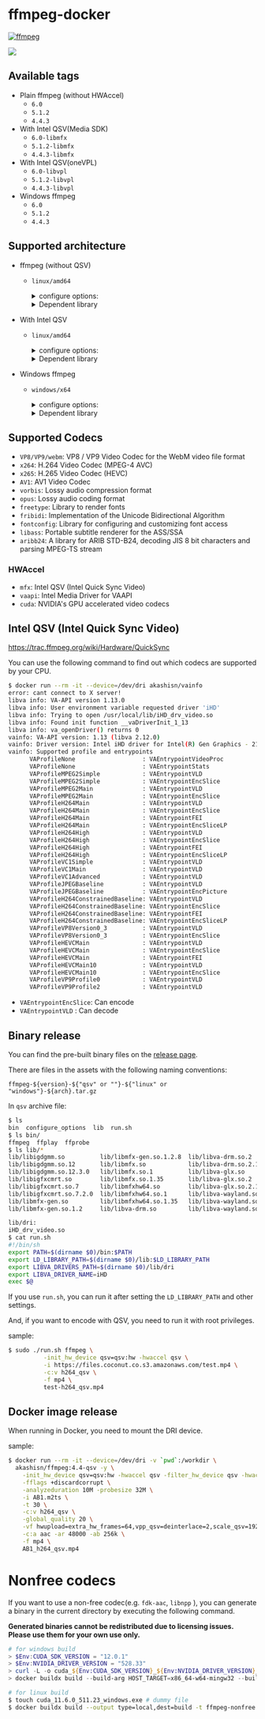 # ffmpeg-docker

[![ffmpeg](https://github.com/AkashiSN/ffmpeg-docker/actions/workflows/ffmpeg.yml/badge.svg)](https://github.com/AkashiSN/ffmpeg-docker/actions/workflows/ffmpeg.yml)

[![](https://dockeri.co/image/akashisn/ffmpeg)](https://hub.docker.com/r/akashisn/ffmpeg)

## Available tags

- Plain ffmpeg (without HWAccel)
  - `6.0`
  - `5.1.2`
  - `4.4.3`
- With Intel QSV(Media SDK)
  - `6.0-libmfx`
  - `5.1.2-libmfx`
  - `4.4.3-libmfx`
- With Intel QSV(oneVPL)
  - `6.0-libvpl`
  - `5.1.2-libvpl`
  - `4.4.3-libvpl`
- Windows ffmpeg
  - `6.0`
  - `5.1.2`
  - `4.4.3`

## Supported architecture

- ffmpeg (without QSV)
  - `linux/amd64`

    <details>
    <summary>configure options:</summary>

    ```bash
    --enable-zlib --enable-libopenjpeg --enable-libwebp --enable-lzma --enable-gmp --enable-iconv
    --enable-gnutls --enable-libsrt --enable-libvpx --enable-libx264 --enable-libx265 --enable-libaom
    --enable-libopus --enable-libvorbis --enable-libopencore-amrnb --enable-libopencore-amrwb
    --enable-libvo-amrwbenc --enable-libmp3lame --enable-libfreetype --enable-libfribidi --enable-libxml2
    --enable-libfontconfig --enable-libass --enable-libaribb24 --enable-sdl2 --enable-cuda-llvm
    --enable-ffnvcodec --enable-cuvid --enable-nvdec --enable-nvenc --disable-autodetect --disable-debug
    --disable-doc --enable-gpl --enable-version3 --extra-libs="-lm -lpthread -lstdc++" --pkg-config-flags="--static" --prefix=/usr/local
    ```
    </details>

    <details>
    <summary>Dependent library</summary>

    ```bash
    $ ldd ffmpeg
        linux-vdso.so.1 (0x00007ffc7af61000)
        libm.so.6 => /lib/x86_64-linux-gnu/libm.so.6 (0x00007f1ef7cca000)
        libstdc++.so.6 => /lib/x86_64-linux-gnu/libstdc++.so.6 (0x00007f1ef7aa0000)
        libgcc_s.so.1 => /lib/x86_64-linux-gnu/libgcc_s.so.1 (0x00007f1ef7a80000)
        libc.so.6 => /lib/x86_64-linux-gnu/libc.so.6 (0x00007f1ef7858000)
        libmvec.so.1 => /lib/x86_64-linux-gnu/libmvec.so.1 (0x00007f1ef775b000)
        /lib64/ld-linux-x86-64.so.2 (0x00007f1efc829000)
    ```
    </details>

- With Intel QSV
  - `linux/amd64`
    <details>
    <summary>configure options:</summary>

    ```bash
    --enable-zlib --enable-libopenjpeg --enable-libwebp --enable-lzma --enable-gmp --enable-iconv
    --enable-gnutls --enable-libsrt --enable-libvpx --enable-libx264 --enable-libx265 --enable-libaom
    --enable-libopus --enable-libvorbis --enable-libopencore-amrnb --enable-libopencore-amrwb
    --enable-libvo-amrwbenc --enable-libmp3lame --enable-libfreetype --enable-libfribidi --enable-libxml2
    --enable-libfontconfig --enable-libass --enable-libaribb24 --enable-sdl2 --enable-cuda-llvm
    --enable-ffnvcodec --enable-cuvid --enable-nvdec --enable-nvenc --enable-libmfx --enable-vaapi
    --disable-autodetect --disable-debug --disable-doc --enable-gpl --enable-version3
    --extra-libs="-lm -lpthread -lstdc++" --pkg-config-flags="--static" --prefix=/usr/local
      ```
    </details>

    <details>
    <summary>Dependent library</summary>

    ```bash
    $ ldd ffmpeg
        linux-vdso.so.1 (0x00007ffe367a0000)
        libm.so.6 => /lib/x86_64-linux-gnu/libm.so.6 (0x00007efee94db000)
        libva.so.2 => /usr/local/lib/libva.so.2 (0x00007efee9200000)
        libmfx.so.1 => /usr/local/lib/libmfx.so.1 (0x00007efee8e00000)
        libstdc++.so.6 => /lib/x86_64-linux-gnu/libstdc++.so.6 (0x00007efee8bd6000)
        libgcc_s.so.1 => /lib/x86_64-linux-gnu/libgcc_s.so.1 (0x00007efee94bb000)
        libc.so.6 => /lib/x86_64-linux-gnu/libc.so.6 (0x00007efee89ae000)
        libmvec.so.1 => /lib/x86_64-linux-gnu/libmvec.so.1 (0x00007efee9103000)
        libva-drm.so.2 => /usr/local/lib/libva-drm.so.2 (0x00007efee8600000)
        /lib64/ld-linux-x86-64.so.2 (0x00007efeee093000)
        libdl.so.2 => /lib/x86_64-linux-gnu/libdl.so.2 (0x00007efee94b4000)
        libdrm.so.2 => /lib/x86_64-linux-gnu/libdrm.so.2 (0x00007efee949e000)
    ```
    </details>


- Windows ffmpeg
  - `windows/x64`
    <details>
    <summary>configure options:</summary>

    ```bash
    --enable-zlib --enable-libopenjpeg --enable-libwebp --enable-lzma --enable-gmp --enable-iconv
    --enable-gnutls --enable-libsrt --enable-libvpx --enable-libx264 --enable-libx265 --enable-libaom
    --enable-libopus --enable-libvorbis --enable-libopencore-amrnb --enable-libopencore-amrwb
    --enable-libvo-amrwbenc --enable-libmp3lame --enable-libfreetype --enable-libfribidi --enable-libxml2
    --enable-libfontconfig --enable-libass --enable-libaribb24 --enable-sdl2 --enable-cuda-llvm
    --enable-ffnvcodec --enable-cuvid --enable-nvdec --enable-nvenc --enable-libmfx --enable-d3d11va
    --enable-dxva2 --arch=x86_64 --cross-prefix=x86_64-w64-mingw32- --disable-autodetect --disable-debug
    --disable-doc --disable-w32threads --enable-cross-compile --enable-gpl --enable-version3
    --extra-libs='-static -static-libgcc -static-libstdc++ -Wl,-Bstatic -lm -lpthread -lstdc++'
    --extra-cflags=--static --target-os=mingw64 --pkg-config=pkg-config --pkg-config-flags=--static -prefix=/usr/local
    ```
    </details>

    <details>
    <summary>Dependent library</summary>

    ```bat
    > dumpbin /Dependents ffmpeg-5.1.2-windows-x64\ffmpeg.exe
    Microsoft (R) COFF/PE Dumper Version 14.34.31937.0
    Copyright (C) Microsoft Corporation.  All rights reserved.


    Dump of file ffmpeg-5.1.2-windows-x64\ffmpeg.exe

    File Type: EXECUTABLE IMAGE

      Image has the following dependencies:

        ADVAPI32.dll
        bcrypt.dll
        CRYPT32.dll
        GDI32.dll
        IMM32.dll
        KERNEL32.dll
        msvcrt.dll
        ole32.dll
        OLEAUT32.dll
        PSAPI.DLL
        SETUPAPI.dll
        SHELL32.dll
        SHLWAPI.dll
        USER32.dll
        VERSION.dll
        AVICAP32.dll
        WINMM.dll
        WS2_32.dll
        WSOCK32.dll

      Summary

            1000 .CRT
          864000 .bss
          25000 .data
            B000 .edata
            7000 .idata
          E4000 .pdata
          A19000 .rdata
          30000 .reloc
            1000 .rodata
        399B000 .text
            1000 .tls
          128000 .xdata
    ```
    </details>


## Supported Codecs

- `VP8/VP9/webm`: VP8 / VP9 Video Codec for the WebM video file format
- `x264`: H.264 Video Codec (MPEG-4 AVC)
- `x265`: H.265 Video Codec (HEVC)
- `AV1`: AV1 Video Codec
- `vorbis`: Lossy audio compression format
- `opus`: Lossy audio coding format
- `freetype`: Library to render fonts
- `fribidi`:  Implementation of the Unicode Bidirectional Algorithm
- `fontconfig`: Library for configuring and customizing font access
- `libass`: Portable subtitle renderer for the ASS/SSA
- `aribb24`: A library for ARIB STD-B24, decoding JIS 8 bit characters and parsing MPEG-TS stream

### HWAccel

- `mfx`: Intel QSV (Intel Quick Sync Video)
- `vaapi`: Intel Media Driver for VAAPI
- `cuda`: NVIDIA's GPU accelerated video codecs

## Intel QSV (Intel Quick Sync Video)

https://trac.ffmpeg.org/wiki/Hardware/QuickSync

You can use the following command to find out which codecs are supported by your CPU.

```bash
$ docker run --rm -it --device=/dev/dri akashisn/vainfo
error: cant connect to X server!
libva info: VA-API version 1.13.0
libva info: User environment variable requested driver 'iHD'
libva info: Trying to open /usr/local/lib/iHD_drv_video.so
libva info: Found init function __vaDriverInit_1_13
libva info: va_openDriver() returns 0
vainfo: VA-API version: 1.13 (libva 2.12.0)
vainfo: Driver version: Intel iHD driver for Intel(R) Gen Graphics - 21.3.4 (46458db8)
vainfo: Supported profile and entrypoints
      VAProfileNone                   : VAEntrypointVideoProc
      VAProfileNone                   : VAEntrypointStats
      VAProfileMPEG2Simple            : VAEntrypointVLD
      VAProfileMPEG2Simple            : VAEntrypointEncSlice
      VAProfileMPEG2Main              : VAEntrypointVLD
      VAProfileMPEG2Main              : VAEntrypointEncSlice
      VAProfileH264Main               : VAEntrypointVLD
      VAProfileH264Main               : VAEntrypointEncSlice
      VAProfileH264Main               : VAEntrypointFEI
      VAProfileH264Main               : VAEntrypointEncSliceLP
      VAProfileH264High               : VAEntrypointVLD
      VAProfileH264High               : VAEntrypointEncSlice
      VAProfileH264High               : VAEntrypointFEI
      VAProfileH264High               : VAEntrypointEncSliceLP
      VAProfileVC1Simple              : VAEntrypointVLD
      VAProfileVC1Main                : VAEntrypointVLD
      VAProfileVC1Advanced            : VAEntrypointVLD
      VAProfileJPEGBaseline           : VAEntrypointVLD
      VAProfileJPEGBaseline           : VAEntrypointEncPicture
      VAProfileH264ConstrainedBaseline: VAEntrypointVLD
      VAProfileH264ConstrainedBaseline: VAEntrypointEncSlice
      VAProfileH264ConstrainedBaseline: VAEntrypointFEI
      VAProfileH264ConstrainedBaseline: VAEntrypointEncSliceLP
      VAProfileVP8Version0_3          : VAEntrypointVLD
      VAProfileVP8Version0_3          : VAEntrypointEncSlice
      VAProfileHEVCMain               : VAEntrypointVLD
      VAProfileHEVCMain               : VAEntrypointEncSlice
      VAProfileHEVCMain               : VAEntrypointFEI
      VAProfileHEVCMain10             : VAEntrypointVLD
      VAProfileHEVCMain10             : VAEntrypointEncSlice
      VAProfileVP9Profile0            : VAEntrypointVLD
      VAProfileVP9Profile2            : VAEntrypointVLD
```

- `VAEntrypointEncSlice`: Can encode
- `VAEntrypointVLD` : Can decode


## Binary release

You can find the pre-built binary files on the [release page](https://github.com/AkashiSN/ffmpeg-docker/releases).

There are files in the assets with the following naming conventions:

```
ffmpeg-${version}-${"qsv" or ""}-${"linux" or "windows"}-${arch}.tar.gz
```

In `qsv` archive file:

```bash
$ ls
bin  configure_options  lib  run.sh
$ ls bin/
ffmpeg  ffplay  ffprobe
$ ls lib/*
lib/libigdgmm.so          lib/libmfx-gen.so.1.2.8  lib/libva-drm.so.2             lib/libva-x11.so
lib/libigdgmm.so.12       lib/libmfx.so            lib/libva-drm.so.2.1700.0      lib/libva-x11.so.2
lib/libigdgmm.so.12.3.0   lib/libmfx.so.1          lib/libva-glx.so               lib/libva-x11.so.2.1700.0
lib/libigfxcmrt.so        lib/libmfx.so.1.35       lib/libva-glx.so.2             lib/libva.so
lib/libigfxcmrt.so.7      lib/libmfxhw64.so        lib/libva-glx.so.2.1700.0      lib/libva.so.2
lib/libigfxcmrt.so.7.2.0  lib/libmfxhw64.so.1      lib/libva-wayland.so           lib/libva.so.2.1700.0
lib/libmfx-gen.so         lib/libmfxhw64.so.1.35   lib/libva-wayland.so.2
lib/libmfx-gen.so.1.2     lib/libva-drm.so         lib/libva-wayland.so.2.1700.0

lib/dri:
iHD_drv_video.so
$ cat run.sh
#!/bin/sh
export PATH=$(dirname $0)/bin:$PATH
export LD_LIBRARY_PATH=$(dirname $0)/lib:$LD_LIBRARY_PATH
export LIBVA_DRIVERS_PATH=$(dirname $0)/lib/dri
export LIBVA_DRIVER_NAME=iHD
exec $@
```

If you use `run.sh`, you can run it after setting the `LD_LIBRARY_PATH` and other settings.

And, if you want to encode with QSV, you need to run it with root privileges.

sample:

```bash
$ sudo ./run.sh ffmpeg \
          -init_hw_device qsv=qsv:hw -hwaccel qsv \
          -i https://files.coconut.co.s3.amazonaws.com/test.mp4 \
          -c:v h264_qsv \
          -f mp4 \
          test-h264_qsv.mp4
```

## Docker image release

When running in Docker, you need to mount the DRI device.

sample:
```bash
$ docker run --rm -it --device=/dev/dri -v `pwd`:/workdir \
  akashisn/ffmpeg:4.4-qsv -y \
    -init_hw_device qsv=qsv:hw -hwaccel qsv -filter_hw_device qsv -hwaccel_output_format qsv \
    -fflags +discardcorrupt \
    -analyzeduration 10M -probesize 32M \
    -i AB1.m2ts \
    -t 30 \
    -c:v h264_qsv \
    -global_quality 20 \
    -vf hwupload=extra_hw_frames=64,vpp_qsv=deinterlace=2,scale_qsv=1920:-1,fps=30000/1001 \
    -c:a aac -ar 48000 -ab 256k \
    -f mp4 \
    AB1_h264_qsv.mp4
```

# Nonfree codecs

If you want to use a non-free codec(e.g. `fdk-aac`, `libnpp` ), you can generate a binary in the current directory by executing the following command.

**Generated binaries cannot be redistributed due to licensing issues. Please use them for your own use only.**

```powershell
# for windows build
> $Env:CUDA_SDK_VERSION = "12.0.1"
> $Env:NVIDIA_DRIVER_VERSION = "528.33"
> curl -L -o cuda_${Env:CUDA_SDK_VERSION}_${Env:NVIDIA_DRIVER_VERSION}_windows.exe https://developer.download.nvidia.com/compute/cuda/${Env:CUDA_SDK_VERSION}/local_installers/cuda_${Env:CUDA_SDK_VERSION}_${Env:NVIDIA_DRIVER_VERSION}_windows.exe
> docker buildx build --build-arg HOST_TARGET=x86_64-w64-mingw32 --build-arg TARGET_OS=windows --build-arg CUDA_SDK_VERSION=${Env:CUDA_SDK_VERSION} --build-arg NVIDIA_DRIVER_VERSION=${Env:NVIDIA_DRIVER_VERSION} --output type=local,dest=build -t ffmpeg-nonfree:windows -f ./nonfree.Dockerfile .
```

```bash
# for linux build
$ touch cuda_11.6.0_511.23_windows.exe # dummy file
$ docker buildx build --output type=local,dest=build -t ffmpeg-nonfree:linux -f ./nonfree.Dockerfile .
```
